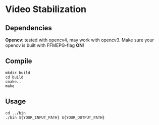 # Video Stabilization

## Dependencies
**Opencv**: tested with opencv4, may work with opencv3. Make sure your opencv is built with FFMEPG-flag **ON**!

## Compile
`mkdir build` <br>
`cd build` <br>
`cmake..` <br>
`make`<br>

## Usage
`cd ../bin` <br>
`./bin ${YOUR_INPUT_PATH} ${YOUR_OUTPUT_PATH} ` <br>  
